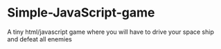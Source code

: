 # Simple-JavaScript-game
A tiny html/javascript game where you will have to drive your space ship and defeat all enemies
